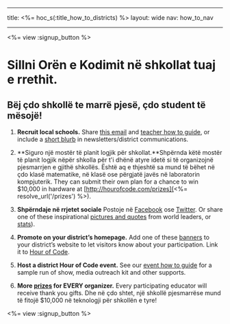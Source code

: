 * * *

title: <%= hoc_s(:title_how_to_districts) %> layout: wide nav: how_to_nav

* * *

<%= view :signup_button %>

# Sillni Orën e Kodimit në shkollat tuaj e rrethit.

## Bëj çdo shkollë te marrë pjesë, çdo student të mësojë!

  1. **Recruit local schools.** Share [this email](<%= resolve_url('/resources#sample-emails') %>) and [teacher how to guide](<%= resolve_url('/resources/how-to') %>), or include a [short blurb](<%= resolve_url('/resources/stats') %>) in newsletters/district communications.

  2. **Siguro një mostër të planit logjik për shkollat.**Shpërnda këtë mostër të planit logjik nëpër shkolla për t'i dhënë atyre idetë si të organizojnë pjesmarrjen e gjithë shkollës. Është aq e thjeshtë sa mund të bëhet në çdo klasë matematike, në klasë ose përgjatë javës në laboratorin kompjuterik. They can submit their own plan for a chance to win $10,000 in hardware at [http://hourofcode.com/prizes](<%= resolve_url('/prizes') %>).

  3. **Shpërndaje në rrjetet sociale** Postoje në [Facebook](https://www.facebook.com/sharer/sharer.php?u=http%3A%2F%2Fhourofcode.com%2Fus) ose [Twitter](https://twitter.com/intent/tweet?url=http%3A%2F%2Fhourofcode.com&text=I%27m%20participating%20in%20this%20year%27s%20%23HourOfCode%2C%20are%20you%3F%20%40codeorg&original_referer=https%3A%2F%2Fwww.google.com%2Furl%3Fq%3Dhttps%253A%252F%252Ftwitter.com%252Fshare%253Fhashtags%253D%2526amp%253Brelated%253Dcodeorg%2526amp%253Btext%253DI%252527m%252Bparticipating%252Bin%252Bthis%252Byear%252527s%252B%252523HourOfCode%25252C%252Bare%252Byou%25253F%252B%252540codeorg%2526amp%253Burl%253Dhttp%25253A%25252F%25252Fhourofcode.com%26sa%3DD%26sntz%3D1%26usg%3DAFQjCNE1GLTUbKZfMlEh9Aj5w0iswz6PYQ&related=codeorg&hashtags=). Or share one of these inspirational [pictures and quotes](<%= resolve_url('/resources#social') %>) from world leaders, or [stats](<%= resolve_url('/resources/stats') %>)).

  4. **Promote on your district’s homepage.** Add one of these [banners](<%= resolve_url('/resources#banners') %>) to your district’s website to let visitors know about your participation. Link it to [Hour of Code](<%= resolve_url('/') %>).

  5. **Host a district Hour of Code event.** See our [event how to guide](<%= resolve_url('/resources/how-to-events') %>) for a sample run of show, media outreach kit and other supports.

  6. **More [prizes](<%= resolve_url('/prizes') %>) for EVERY organizer.** Every participating educator will receive thank you gifts. Dhe në çdo shtet, një shkollë pjesmarrëse mund të fitojë $10,000 në teknologji për shkollën e tyre!

<%= view :signup_button %>